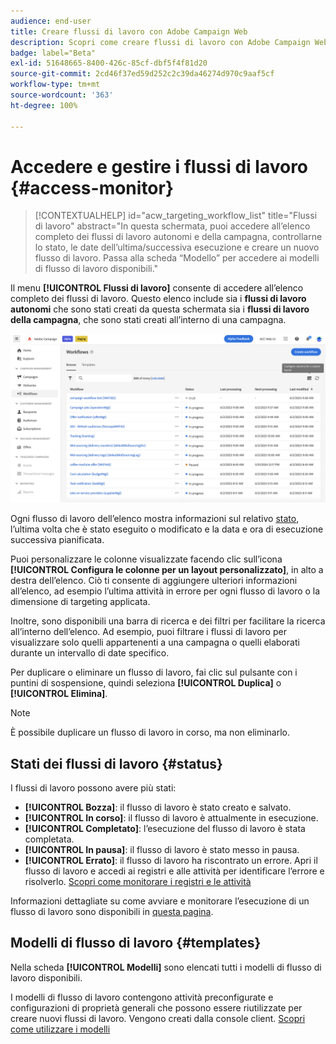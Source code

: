 ```yaml
---
audience: end-user
title: Creare flussi di lavoro con Adobe Campaign Web
description: Scopri come creare flussi di lavoro con Adobe Campaign Web
badge: label="Beta"
exl-id: 51648665-8400-426c-85cf-dbf5f4f81d20
source-git-commit: 2cd46f37ed59d252c2c39da46274d970c9aaf5cf
workflow-type: tm+mt
source-wordcount: '363'
ht-degree: 100%

---
```


# Accedere e gestire i flussi di lavoro {#access-monitor}

>[!CONTEXTUALHELP]
>id="acw_targeting_workflow_list"
>title="Flussi di lavoro"
>abstract="In questa schermata, puoi accedere all’elenco completo dei flussi di lavoro autonomi e della campagna, controllarne lo stato, le date dell’ultima/successiva esecuzione e creare un nuovo flusso di lavoro. Passa alla scheda “Modello” per accedere ai modelli di flusso di lavoro disponibili."

Il menu **[!UICONTROL Flussi di lavoro]** consente di accedere all’elenco completo dei flussi di lavoro. Questo elenco include sia i **flussi di lavoro autonomi** che sono stati creati da questa schermata sia i **flussi di lavoro della campagna**, che sono stati creati all’interno di una campagna.

![](assets/workflow-list.png)

Ogni flusso di lavoro dell’elenco mostra informazioni sul relativo [stato](#status), l’ultima volta che è stato eseguito o modificato e la data e ora di esecuzione successiva pianificata.

Puoi personalizzare le colonne visualizzate facendo clic sull’icona **[!UICONTROL Configura le colonne per un layout personalizzato]**, in alto a destra dell’elenco. Ciò ti consente di aggiungere ulteriori informazioni all’elenco, ad esempio l’ultima attività in errore per ogni flusso di lavoro o la dimensione di targeting applicata.

Inoltre, sono disponibili una barra di ricerca e dei filtri per facilitare la ricerca all’interno dell’elenco. Ad esempio, puoi filtrare i flussi di lavoro per visualizzare solo quelli appartenenti a una campagna o quelli elaborati durante un intervallo di date specifico.

Per duplicare o eliminare un flusso di lavoro, fai clic sul pulsante con i puntini di sospensione, quindi seleziona **[!UICONTROL Duplica]** o **[!UICONTROL Elimina]**.

>[!NOTE]
>
>È possibile duplicare un flusso di lavoro in corso, ma non eliminarlo.

## Stati dei flussi di lavoro {#status}

I flussi di lavoro possono avere più stati:

* **[!UICONTROL Bozza]**: il flusso di lavoro è stato creato e salvato.
* **[!UICONTROL In corso]**: il flusso di lavoro è attualmente in esecuzione.
* **[!UICONTROL Completato]**: l’esecuzione del flusso di lavoro è stata completata.
* **[!UICONTROL In pausa]**: il flusso di lavoro è stato messo in pausa.
* **[!UICONTROL Errato]**: il flusso di lavoro ha riscontrato un errore. Apri il flusso di lavoro e accedi ai registri e alle attività per identificare l’errore e risolverlo. [Scopri come monitorare i registri e le attività](start-monitor-workflows.md#logs-tasks)

Informazioni dettagliate su come avviare e monitorare l’esecuzione di un flusso di lavoro sono disponibili in [questa pagina](start-monitor-workflows.md).

## Modelli di flusso di lavoro {#templates}

Nella scheda **[!UICONTROL Modelli]** sono elencati tutti i modelli di flusso di lavoro disponibili.

I modelli di flusso di lavoro contengono attività preconfigurate e configurazioni di proprietà generali che possono essere riutilizzate per creare nuovi flussi di lavoro. Vengono creati dalla console client. [Scopri come utilizzare i modelli](https://experienceleague.adobe.com/docs/campaign/automation/workflows/introduction/build-a-workflow.html?lang=it#workflow-templates)
